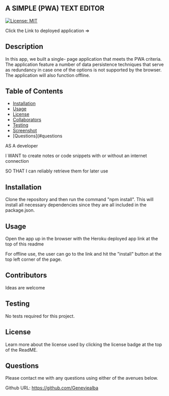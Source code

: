 ## A SIMPLE (PWA) TEXT EDITOR 

[![License: MIT](https://img.shields.io/badge/License-MIT-pink.svg)](https://opensource.org/licenses/MIT)

Click the Link to deployed application => 

## Description
In this app, we built a single- page application that meets the PWA criteria. The application feature a number of data persistence techniques that serve as redundancy in case one of the options is not supported by the browser. The application will also function offline.



## Table of Contents 
* [Installation](#installation)
* [Usage](#usage)
* [License](#license)
* [Collaborators](#collaborators)
* [Testing](#Testing)
* [Screenshot](#screenshot)
* [Questions](#questions


AS A developer

I WANT to create notes or code snippets with or without an internet connection

SO THAT I can reliably retrieve them for later use

## Installation
 Clone the repository and then run the command "npm install". This will install all necessary dependencies since they are all included in the package.json.

## Usage
Open the app up in the browser with the Heroku deployed app link at the top of this readme 

 For offline use, the user can go to the link and hit the "install" button at the top left corner of the page.

## Contributors
Ideas are welcome 

## Testing
No tests required for this project.

## License
Learn more about the license used by  clicking the license badge at the top of the ReadME. 
## Questions
Please contact me with any questions using either of the avenues below.

Github URL: https://github.com/Geneviealba
